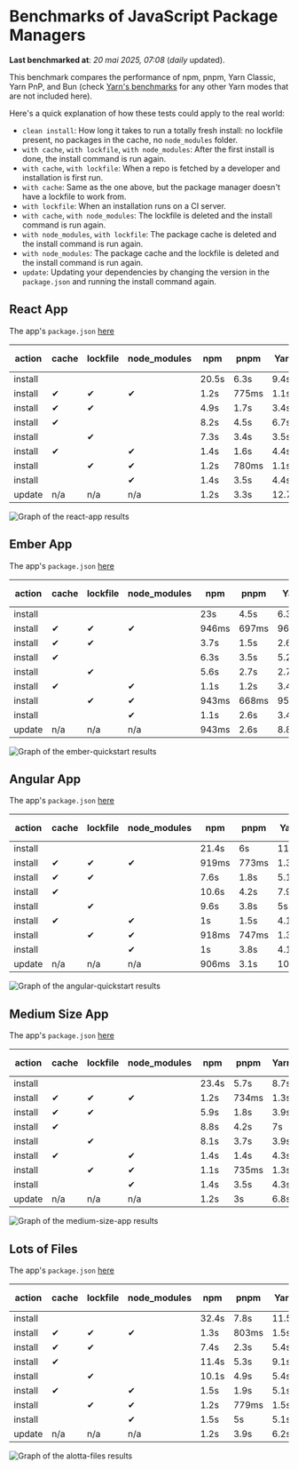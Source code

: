 # Benchmarks of JavaScript Package Managers

**Last benchmarked at**: _20 mai 2025, 07:08_ (_daily_ updated).

This benchmark compares the performance of npm, pnpm, Yarn Classic, Yarn PnP, and Bun (check [Yarn's benchmarks](https://yarnpkg.com/benchmarks) for any other Yarn modes that are not included here).

Here's a quick explanation of how these tests could apply to the real world:

- `clean install`: How long it takes to run a totally fresh install: no lockfile present, no packages in the cache, no `node_modules` folder.
- `with cache`, `with lockfile`, `with node_modules`: After the first install is done, the install command is run again.
- `with cache`, `with lockfile`: When a repo is fetched by a developer and installation is first run.
- `with cache`: Same as the one above, but the package manager doesn't have a lockfile to work from.
- `with lockfile`: When an installation runs on a CI server.
- `with cache`, `with node_modules`: The lockfile is deleted and the install command is run again.
- `with node_modules`, `with lockfile`: The package cache is deleted and the install command is run again.
- `with node_modules`: The package cache and the lockfile is deleted and the install command is run again.
- `update`: Updating your dependencies by changing the version in the `package.json` and running the install command again.

## React App

The app's `package.json` [here](./fixtures/react-app/package.json)

| action  | cache | lockfile | node_modules| npm | pnpm | Yarn | Yarn PnP | Bun |
| ---     | ---   | ---      | ---         | --- | ---  | ---  | ---      | --- |
| install |       |          |             | 20.5s | 6.3s | 9.4s | 4.4s | 1.5s |
| install | ✔     | ✔        | ✔           | 1.2s | 775ms | 1.1s | n/a | 33ms |
| install | ✔     | ✔        |             | 4.9s | 1.7s | 3.4s | 974ms | 439ms |
| install | ✔     |          |             | 8.2s | 4.5s | 6.7s | 4.1s | 411ms |
| install |       | ✔        |             | 7.3s | 3.4s | 3.5s | 969ms | 411ms |
| install | ✔     |          | ✔           | 1.4s | 1.6s | 4.4s | n/a | 33ms |
| install |       | ✔        | ✔           | 1.2s | 780ms | 1.1s | n/a | 31ms |
| install |       |          | ✔           | 1.4s | 3.5s | 4.4s | n/a | 31ms |
| update  | n/a | n/a | n/a | 1.2s | 3.3s | 12.7s | 6.3s | 34ms |

<img alt="Graph of the react-app results" src="results/img/react-app.svg" />

## Ember App

The app's `package.json` [here](./fixtures/ember-quickstart/package.json)

| action  | cache | lockfile | node_modules| npm | pnpm | Yarn | Yarn PnP | Bun |
| ---     | ---   | ---      | ---         | --- | ---  | ---  | ---      | --- |
| install |       |          |             | 23s | 4.5s | 6.3s | 3.6s | 1.1s |
| install | ✔     | ✔        | ✔           | 946ms | 697ms | 962ms | n/a | 27ms |
| install | ✔     | ✔        |             | 3.7s | 1.5s | 2.6s | 846ms | 327ms |
| install | ✔     |          |             | 6.3s | 3.5s | 5.2s | 3.2s | 328ms |
| install |       | ✔        |             | 5.6s | 2.7s | 2.7s | 837ms | 335ms |
| install | ✔     |          | ✔           | 1.1s | 1.2s | 3.4s | n/a | 26ms |
| install |       | ✔        | ✔           | 943ms | 668ms | 957ms | n/a | 24ms |
| install |       |          | ✔           | 1.1s | 2.6s | 3.4s | n/a | 24ms |
| update  | n/a | n/a | n/a | 943ms | 2.6s | 8.8s | 4.5s | 27ms |

<img alt="Graph of the ember-quickstart results" src="results/img/ember-quickstart.svg" />

## Angular App

The app's `package.json` [here](./fixtures/angular-quickstart/package.json)

| action  | cache | lockfile | node_modules| npm | pnpm | Yarn | Yarn PnP | Bun |
| ---     | ---   | ---      | ---         | --- | ---  | ---  | ---      | --- |
| install |       |          |             | 21.4s | 6s | 11.6s | 4.4s | 1.7s |
| install | ✔     | ✔        | ✔           | 919ms | 773ms | 1.3s | n/a | 29ms |
| install | ✔     | ✔        |             | 7.6s | 1.8s | 5.1s | 1.1s | 843ms |
| install | ✔     |          |             | 10.6s | 4.2s | 7.9s | 4s | 805ms |
| install |       | ✔        |             | 9.6s | 3.8s | 5s | 1.1s | 825ms |
| install | ✔     |          | ✔           | 1s | 1.5s | 4.1s | n/a | 28ms |
| install |       | ✔        | ✔           | 918ms | 747ms | 1.3s | n/a | 26ms |
| install |       |          | ✔           | 1s | 3.8s | 4.1s | n/a | 26ms |
| update  | n/a | n/a | n/a | 906ms | 3.1s | 10.4s | 4.2s | 33ms |

<img alt="Graph of the angular-quickstart results" src="results/img/angular-quickstart.svg" />

## Medium Size App

The app's `package.json` [here](./fixtures/medium-size-app/package.json)

| action  | cache | lockfile | node_modules| npm | pnpm | Yarn | Yarn PnP | Bun |
| ---     | ---   | ---      | ---         | --- | ---  | ---  | ---      | --- |
| install |       |          |             | 23.4s | 5.7s | 8.7s | 4.6s | 1.8s |
| install | ✔     | ✔        | ✔           | 1.2s | 734ms | 1.3s | n/a | 32ms |
| install | ✔     | ✔        |             | 5.9s | 1.8s | 3.9s | 1.1s | 474ms |
| install | ✔     |          |             | 8.8s | 4.2s | 7s | 4.1s | 464ms |
| install |       | ✔        |             | 8.1s | 3.7s | 3.9s | 1.1s | 462ms |
| install | ✔     |          | ✔           | 1.4s | 1.4s | 4.3s | n/a | 30ms |
| install |       | ✔        | ✔           | 1.1s | 735ms | 1.3s | n/a | 28ms |
| install |       |          | ✔           | 1.4s | 3.5s | 4.3s | n/a | 28ms |
| update  | n/a | n/a | n/a | 1.2s | 3s | 6.8s | 4.2s | 38ms |

<img alt="Graph of the medium-size-app results" src="results/img/medium-size-app.svg" />

## Lots of Files

The app's `package.json` [here](./fixtures/alotta-files/package.json)

| action  | cache | lockfile | node_modules| npm | pnpm | Yarn | Yarn PnP | Bun |
| ---     | ---   | ---      | ---         | --- | ---  | ---  | ---      | --- |
| install |       |          |             | 32.4s | 7.8s | 11.5s | 5.4s | 1.7s |
| install | ✔     | ✔        | ✔           | 1.3s | 803ms | 1.5s | n/a | 39ms |
| install | ✔     | ✔        |             | 7.4s | 2.3s | 5.4s | 1.3s | 703ms |
| install | ✔     |          |             | 11.4s | 5.3s | 9.1s | 4.9s | 696ms |
| install |       | ✔        |             | 10.1s | 4.9s | 5.4s | 1.3s | 699ms |
| install | ✔     |          | ✔           | 1.5s | 1.9s | 5.1s | n/a | 39ms |
| install |       | ✔        | ✔           | 1.2s | 779ms | 1.5s | n/a | 35ms |
| install |       |          | ✔           | 1.5s | 5s | 5.1s | n/a | 35ms |
| update  | n/a | n/a | n/a | 1.2s | 3.9s | 6.2s | 5s | 88ms |

<img alt="Graph of the alotta-files results" src="results/img/alotta-files.svg" />
